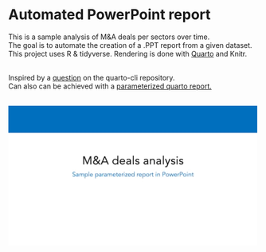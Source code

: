 # Automated PowerPoint report

This is a sample analysis of M&A deals per sectors over time.\
The goal is to automate the creation of a .PPT report from a given dataset. This project uses R & tidyverse. Rendering is done with [Quarto](https://quarto.org/docs/presentations/powerpoint.html) and Knitr.

\
Inspired by a [question](https://github.com/quarto-dev/quarto-cli/discussions/2403) on the quarto-cli repository.\
Can also can be achieved with a [parameterized quarto report.](https://bookdown.org/yihui/rmarkdown/parameterized-reports.html)

\
![](docs/demo.gif)
